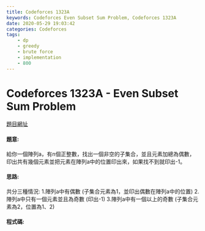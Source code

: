 ```yaml
---
title: Codeforces 1323A
keywords: Codeforces Even Subset Sum Problem, Codeforces 1323A
date: 2020-05-29 19:03:42
categories: Codeforces
tags:
    - dp
    - greedy
    - brute force
    - implementation
    - 800
---
```

# Codeforces 1323A - Even Subset Sum Problem
[題目網址](https://codeforces.com/problemset/problem/1323/A)

#### 題意:
給你一個陣列a，有n個正整數，找出一個非空的子集合，並且元素加總為偶數，印出共有幾個元素並把元素在陣列a中的位置印出來，如果找不到就印出-1。
<!-- more -->
#### 思路:
共分三種情況:
1.陣列a中有偶數 (子集合元素為1，並印出偶數在陣列a中的位置)
2.陣列a中只有一個元素並且為奇數 (印出-1)
3.陣列a中有一個以上的奇數 (子集合元素為2，位置為1、2)
#### 程式碼:
<script src="https://gist.github.com/zxzxcc112/bc4473376e327fee857828cdb1bd46ed.js"></script>